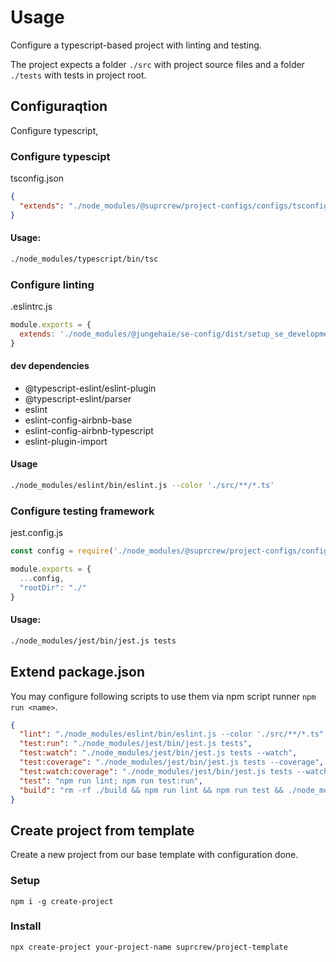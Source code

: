 # Usage

Configure a typescript-based project with linting and testing.

The project expects a folder `./src` with project source files and a folder `./tests` with tests in project root.

## Configuraqtion

Configure typescript, 

### Configure typescipt 

tsconfig.json
```json
{
  "extends": "./node_modules/@suprcrew/project-configs/configs/tsconfig.base.json"
}
```

#### Usage:

```bash
./node_modules/typescript/bin/tsc
```

### Configure linting

.eslintrc.js
```js
module.exports = {
  extends: './node_modules/@jungehaie/se-config/dist/setup_se_development/eslintrc.js'
}
```
#### dev dependencies

- @typescript-eslint/eslint-plugin
- @typescript-eslint/parser
- eslint
- eslint-config-airbnb-base
- eslint-config-airbnb-typescript
- eslint-plugin-import

#### Usage

```bash
./node_modules/eslint/bin/eslint.js --color './src/**/*.ts'
```

### Configure testing framework

jest.config.js
```js
const config = require('./node_modules/@suprcrew/project-configs/configs/jest.config.js');

module.exports = {
  ...config,
  "rootDir": "./"
}
```

#### Usage:

```bash
./node_modules/jest/bin/jest.js tests
```

## Extend package.json

You may configure following scripts to use them via npm script runner `npm run <name>`. 

```json
{
  "lint": "./node_modules/eslint/bin/eslint.js --color './src/**/*.ts",
  "test:run": "./node_modules/jest/bin/jest.js tests",
  "test:watch": "./node_modules/jest/bin/jest.js tests --watch",
  "test:coverage": "./node_modules/jest/bin/jest.js tests --coverage",
  "test:watch:coverage": "./node_modules/jest/bin/jest.js tests --watch --coverage",
  "test": "npm run lint; npm run test:run",
  "build": "rm -rf ./build && npm run lint && npm run test && ./node_modules/typescript/bin/tsc"
}
```

## Create project from template

Create a new project from our base template with configuration done.

### Setup

```
npm i -g create-project
```

### Install

```
npx create-project your-project-name suprcrew/project-template
```
